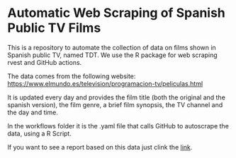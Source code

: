 # Automatic Web Scraping of Spanish Public TV Films
This is a repository to automate the collection of data on films shown in Spanish public TV, named TDT. We use the R package for web scraping rvest and GitHub actions.

The data comes from the following website: https://www.elmundo.es/television/programacion-tv/peliculas.html

It is updated every day and provides the film title (both the original and the spanish version), the film genre, a brief film synopsis, the TV channel and the day and time.

In the workflows folder it is the .yaml file that calls GitHub to autoscrape the data, using a R Script.

If you want to see a report based on this data just clink the [link](https://rpubs.com/GuilleDiaz7/956042).


